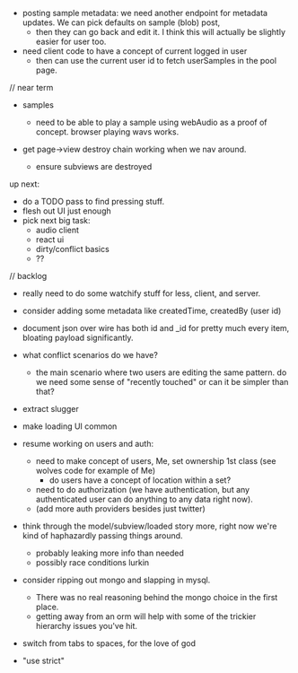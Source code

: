 - posting sample metadata: we need another endpoint for metadata updates. We can pick defaults on sample (blob) post,
    - then they can go back and edit it. I think this will actually be slightly easier for user too.
- need client code to have a concept of current logged in user
  - then can use the current user id to fetch userSamples in the pool page.

// near term

- samples
  - need to be able to play a sample using webAudio as a proof of concept. browser playing wavs works.

- get page->view destroy chain working when we nav around.
  - ensure subviews are destroyed

up next:
- do a TODO pass to find pressing stuff.
- flesh out UI just enough
- pick next big task:
  - audio client
  - react ui
  - dirty/conflict basics
  - ??

// backlog

- really need to do some watchify stuff for less, client, and server.

- consider adding some metadata like createdTime, createdBy (user id)

- document json over wire has both id and _id for pretty much every item, bloating payload significantly.

- what conflict scenarios do we have?
  - the main scenario where two users are editing the same pattern. do we need some sense of "recently touched" or can it be simpler than that?

- extract slugger
- make loading UI common

- resume working on users and auth:
  - need to make concept of users, Me, set ownership 1st class (see wolves code for example of Me)
    - do users have a concept of location within a set?
  - need to do authorization (we have authentication, but any authenticated user can do anything to any data right now).
  - (add more auth providers besides just twitter)

- think through the model/subview/loaded story more, right now we're kind of haphazardly passing things around.
  - probably leaking more info than needed
  - possibly race conditions lurkin

- consider ripping out mongo and slapping in mysql.
  - There was no real reasoning behind the mongo choice in the first place.
  - getting away from an orm will help with some of the trickier hierarchy issues you've hit.

- switch from tabs to spaces, for the love of god
- "use strict"
